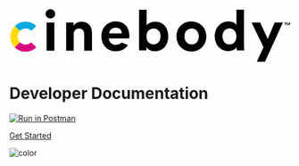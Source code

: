 <!-- _coverpage.md -->
<svg viewBox="0 0 255 48">
	<path d="M37.1711 0C39.6499 0 41.5567 1.89355 41.5567 4.35517C41.5567 6.62744 39.6499 8.52099 37.1711 8.52099C34.8829 8.52099 32.7854 6.62744 32.7854 4.35517C32.9761 1.89355 34.8829 0 37.1711 0ZM33.7388 37.6817V12.1187H40.794V37.6817H33.7388Z" fill="black"/>
	<path d="M58.5272 37.6817H51.472V12.1187H58.1459V15.1484C59.6713 12.4975 62.7222 11.3613 65.5824 11.3613C71.8749 11.3613 74.9258 15.9059 74.9258 21.5865V37.6817H67.8706V22.7226C67.8706 19.8823 66.5358 17.6101 63.1036 17.6101C60.0527 17.6101 58.3366 19.8823 58.3366 22.912V37.6817H58.5272Z" fill="black"/>
	<path d="M117.638 37.6817V0.568067H124.503V14.7697C125.647 12.8762 128.507 11.3613 132.321 11.3613C139.948 11.3613 144.143 17.042 144.143 24.8056C144.143 32.5691 139.376 38.2498 131.94 38.2498C128.317 38.2498 125.647 36.7349 124.312 34.4627V37.4924H117.638V37.6817ZM130.795 17.6101C127.363 17.6101 124.312 20.0717 124.312 24.8056C124.312 29.3501 127.172 32.0011 130.795 32.0011C134.418 32.0011 137.088 29.3501 137.088 24.8056C137.279 20.0717 134.418 17.6101 130.795 17.6101Z" fill="black"/>
	<path d="M178.656 24.8056C178.656 32.5691 172.936 38.4391 165.118 38.4391C157.491 38.4391 151.58 32.7585 151.58 24.8056C151.58 16.8526 157.3 11.172 165.118 11.172C172.936 11.3613 178.656 17.042 178.656 24.8056ZM171.792 24.8056C171.792 19.8823 168.741 17.61 165.309 17.61C161.876 17.61 158.826 20.0717 158.826 24.8056C158.826 29.5394 161.876 32.0011 165.309 32.0011C168.55 32.1904 171.792 29.7288 171.792 24.8056Z" fill="black"/>
	<path d="M212.788 32.9478C212.788 34.652 212.979 36.5456 212.979 37.4924H206.305C206.114 36.9243 206.114 35.7882 206.114 34.4627C204.97 36.5456 202.301 38.0604 198.869 38.0604C191.623 38.0604 186.284 32.3798 186.284 24.6162C186.284 17.042 191.432 11.172 198.678 11.172C203.064 11.172 205.161 13.0655 205.924 14.391V0.568067H212.788V32.9478ZM199.631 32.0011C203.254 32.0011 205.924 29.3501 205.924 24.6162C205.924 20.0717 203.064 17.4207 199.631 17.4207C196.008 17.4207 193.339 20.0717 193.339 24.6162C193.339 29.3501 196.008 32.0011 199.631 32.0011Z" fill="black"/>
	<path d="M224.42 47.7176L230.522 34.4627L219.653 12.1187H227.471L234.335 27.0778L240.628 12.1187H248.064L231.856 47.7176H224.42Z" fill="black"/>
	<path d="M101.621 30.2969C100.668 31.6223 98.9517 32.3798 96.6635 32.3798C93.2313 32.3798 90.371 29.9181 90.1804 26.5098H108.676C108.676 26.3204 108.867 25.3736 108.867 24.4268C108.867 16.2846 104.1 11.172 96.0915 11.172C89.4176 11.172 83.5065 16.4739 83.5065 24.6162C83.5065 33.3265 89.799 38.2498 96.8542 38.2498C102.003 38.2498 105.626 35.7882 107.532 32.5691L101.621 30.2969ZM96.2822 16.8526C100.286 16.8526 102.003 19.3142 102.003 21.9652H90.5617C90.5617 19.693 92.6592 16.8526 96.2822 16.8526Z" fill="black"/>
	<path d="M250.734 12.4975V14.5804H250.162V12.4975H249.399V12.1187H251.497V12.4975H250.734Z" fill="black"/>
	<path d="M254.166 14.5804V12.8762L253.403 14.5804H253.022L252.259 12.8762V14.5804H251.687V12.1187H252.259L253.022 14.0123L253.785 12.1187H254.548V14.5804H254.166Z" fill="black"/>
	<path d="M9.52224 19.693C10.857 18.3675 12.5731 17.6101 14.6706 17.6101C16.7681 17.6101 18.4842 18.3675 19.819 19.693L24.3954 15.1484C21.9165 12.8762 18.4842 11.3613 14.6706 11.3613C10.857 11.3613 7.42475 12.8762 4.94589 15.3378L9.52224 19.693Z" fill="#05A9DF"/>
	<path d="M9.52227 30.1075C8.1875 28.782 7.42478 27.0778 7.42478 24.9949C7.42478 22.912 8.1875 21.2078 9.52227 19.8823L4.94592 15.3378C2.46707 17.7994 0.94162 21.2078 0.94162 24.9949C0.94162 28.782 2.46707 32.1904 4.94592 34.652L9.52227 30.1075C9.52227 29.9182 9.52227 30.1075 9.52227 30.1075Z" fill="#FFDA00"/>
	<path d="M14.6706 32.1904C12.7638 32.1904 10.857 31.433 9.52224 30.1075L4.94589 34.652C7.42475 37.1137 10.857 38.6285 14.6706 38.6285C18.4842 38.6285 21.9165 37.1137 24.3954 34.652L19.819 30.1075C18.4842 31.2436 16.5774 32.1904 14.6706 32.1904Z" fill="#D80680"/>
</svg>

# Developer Documentation

<!-- > A magical documentation site generator.

- Simple and lightweight
- No statically built html files
- Multiple themes -->

[![Run in Postman](https://run.pstmn.io/button.svg)](https://app.getpostman.com/run-collection/16955941-efc8c3ce-a55f-4c82-8314-1797a09b1634?action=collection%2Ffork&collection-url=entityId%3D16955941-efc8c3ce-a55f-4c82-8314-1797a09b1634%26entityType%3Dcollection%26workspaceId%3De750de5a-beaa-4d6b-aa4c-b40e18a2e82a)

[Get Started](#introduction)

![color](#fff)